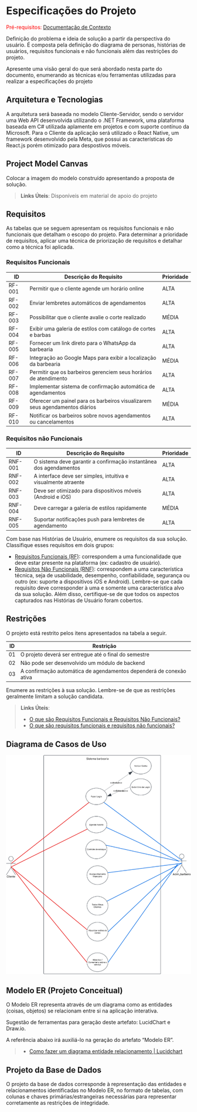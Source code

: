# Especificações do Projeto

<span style="color:red">Pré-requisitos: <a href="1-Documentação de Contexto.md"> Documentação de Contexto</a></span>

Definição do problema e ideia de solução a partir da perspectiva do usuário. É composta pela definição do  diagrama de personas, histórias de usuários, requisitos funcionais e não funcionais além das restrições do projeto.

Apresente uma visão geral do que será abordado nesta parte do documento, enumerando as técnicas e/ou ferramentas utilizadas para realizar a especificações do projeto

## Arquitetura e Tecnologias

A arquitetura será baseada no modelo Cliente-Servidor, sendo o servidor uma Web API desenvolvida utilizando o .NET Framework, uma plataforma baseada em C# utilizada aplamente em projetos e com suporte contínuo da Microsoft. Para o Cliente da aplicação será utilizado o React Native, um framework desenvolvido pela Meta, que possui as características do React.js porém otimizado para despostivos móveis. 

## Project Model Canvas

Colocar a imagem do modelo construído apresentando a proposta de solução.

> **Links Úteis**:
> Disponíveis em material de apoio do projeto

## Requisitos

As tabelas que se seguem apresentam os requisitos funcionais e não funcionais que detalham o escopo do projeto. Para determinar a prioridade de requisitos, aplicar uma técnica de priorização de requisitos e detalhar como a técnica foi aplicada.

### Requisitos Funcionais

|ID    | Descrição do Requisito  | Prioridade |
|------|-----------------------------------------|----|
|RF-001| Permitir que o cliente agende um horário online | ALTA | 
|RF-002| Enviar lembretes automáticos de agendamentos   | ALTA | 
|RF-003| Possibilitar que o cliente avalie o corte realizado | MÉDIA | 
|RF-004| Exibir uma galeria de estilos com catálogo de cortes e barbas | ALTA | 
|RF-005| Fornecer um link direto para o WhatsApp da barbearia | ALTA | 
|RF-006| Integração ao Google Maps para exibir a localização da barbearia | MÉDIA | 
|RF-007| Permitir que os barbeiros gerenciem seus horários de atendimento | ALTA | 
|RF-008| Implementar sistema de confirmação automática de agendamentos | ALTA | 
|RF-009| Oferecer um painel para os barbeiros visualizarem seus agendamentos diários | MÉDIA | 
|RF-010| Notificar os barbeiros sobre novos agendamentos ou cancelamentos | ALTA | 

### Requisitos não Funcionais

|ID     | Descrição do Requisito  |Prioridade |
|-------|-------------------------|----|
|RNF-001| O sistema deve garantir a confirmação instantânea dos agendamentos | ALTA | 
|RNF-002| A interface deve ser simples, intuitiva e visualmente atraente   | ALTA | 
|RNF-003| Deve ser otimizado para dispositivos móveis (Android e iOS) | ALTA | 
|RNF-004| Deve carregar a galeria de estilos rapidamente | MÉDIA | 
|RNF-005| Suportar notificações push para lembretes de agendamento | ALTA | 

Com base nas Histórias de Usuário, enumere os requisitos da sua solução. Classifique esses requisitos em dois grupos:

- [Requisitos Funcionais
 (RF)](https://pt.wikipedia.org/wiki/Requisito_funcional):
 correspondem a uma funcionalidade que deve estar presente na
  plataforma (ex: cadastro de usuário).
- [Requisitos Não Funcionais
  (RNF)](https://pt.wikipedia.org/wiki/Requisito_n%C3%A3o_funcional):
  correspondem a uma característica técnica, seja de usabilidade,
  desempenho, confiabilidade, segurança ou outro (ex: suporte a
  dispositivos iOS e Android).
Lembre-se que cada requisito deve corresponder à uma e somente uma
característica alvo da sua solução. Além disso, certifique-se de que
todos os aspectos capturados nas Histórias de Usuário foram cobertos.

## Restrições

O projeto está restrito pelos itens apresentados na tabela a seguir.

|ID| Restrição                                                           |
|--|-------------------------------------------------------              |
|01| O projeto deverá ser entregue até o final do semestre               |
|02| Não pode ser desenvolvido um módulo de backend                      |
|03| A confirmação automática de agendamentos dependerá de conexão ativa |
Enumere as restrições à sua solução. Lembre-se de que as restrições geralmente limitam a solução candidata.

> **Links Úteis**:
> - [O que são Requisitos Funcionais e Requisitos Não Funcionais?](https://codificar.com.br/requisitos-funcionais-nao-funcionais/)
> - [O que são requisitos funcionais e requisitos não funcionais?](https://analisederequisitos.com.br/requisitos-funcionais-e-requisitos-nao-funcionais-o-que-sao/)

## Diagrama de Casos de Uso

<img src="img/SistemaV2.svg" width="700px">


## Modelo ER (Projeto Conceitual)

O Modelo ER representa através de um diagrama como as entidades (coisas, objetos) se relacionam entre si na aplicação interativa.

Sugestão de ferramentas para geração deste artefato: LucidChart e Draw.io.

A referência abaixo irá auxiliá-lo na geração do artefato “Modelo ER”.

> - [Como fazer um diagrama entidade relacionamento | Lucidchart](https://www.lucidchart.com/pages/pt/como-fazer-um-diagrama-entidade-relacionamento)

## Projeto da Base de Dados

O projeto da base de dados corresponde à representação das entidades e relacionamentos identificadas no Modelo ER, no formato de tabelas, com colunas e chaves primárias/estrangeiras necessárias para representar corretamente as restrições de integridade.
